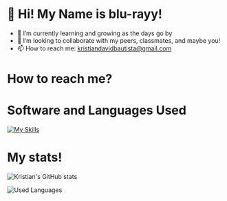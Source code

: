 # 👋 Hi! My Name is blu-rayy!
- 🌱 I’m currently learning and growing as the days go by
- 💞️ I’m looking to collaborate with my peers, classmates, and maybe you!
- 📫 How to reach me: kristiandavidbautista@gmail.com

# How to reach me?

# Software and Languages Used

[![My Skills](https://skillicons.dev/icons?i=cpp,java,html,css,vscode,figma,pr,ps,ae)](https://skillicons.dev)

# My stats!
![Kristian's GitHub stats](https://github-readme-stats.vercel.app/api?username=blu-rayy&show_icons=true&theme=dark)

![Used Languages](https://github-readme-stats.vercel.app/api/top-langs/?username=blu-rayy&layout=compact)


<!---
blu-rayy/blu-rayy is a ✨ special ✨ repository because its `README.md` (this file) appears on your GitHub profile.
You can click the Preview link to take a look at your changes.
--->
